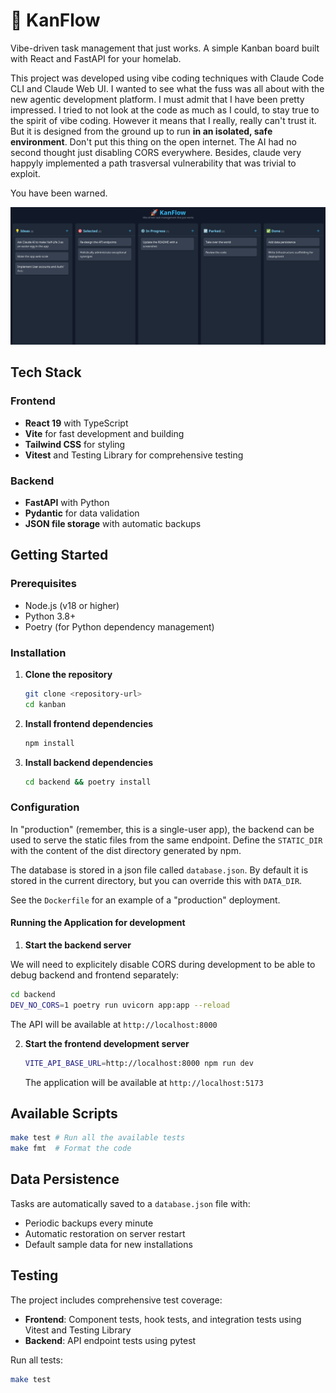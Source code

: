 # 🚀 KanFlow

Vibe-driven task management that just works. A simple Kanban board built with React and FastAPI for your homelab.

This project was developed using vibe coding techniques with Claude Code CLI and Claude Web UI. I wanted to see what the fuss was all about with
the new agentic development platform. I must admit that I have been pretty impressed. I tried to not look at the code as much as I could, to
stay true to the spirit of vibe coding. However it means that I really, really can't trust it. But it is designed from the ground up to run
**in an isolated, safe environment**. Don't put this thing on the open internet. The AI had no second thought just disabling CORS everywhere. Besides, claude very happyly implemented a path trasversal vulnerability that was trivial to exploit.

You have been warned.

![Behold! A Screenshot](screenshot.png)

## Tech Stack

### Frontend

- **React 19** with TypeScript
- **Vite** for fast development and building
- **Tailwind CSS** for styling
- **Vitest** and Testing Library for comprehensive testing

### Backend

- **FastAPI** with Python
- **Pydantic** for data validation
- **JSON file storage** with automatic backups

## Getting Started

### Prerequisites

- Node.js (v18 or higher)
- Python 3.8+
- Poetry (for Python dependency management)

### Installation

1. **Clone the repository**

   ```bash
   git clone <repository-url>
   cd kanban
   ```

2. **Install frontend dependencies**

   ```bash
   npm install
   ```

3. **Install backend dependencies**
   ```bash
   cd backend && poetry install
   ```


### Configuration

In "production" (remember, this is a single-user app), the backend can be used to serve the static files from the same endpoint.
Define the `STATIC_DIR` with the content of the dist directory generated by npm.

The database is stored in a json file called `database.json`. By default it is stored in the current directory, but you can override this with `DATA_DIR`.

See the `Dockerfile` for an example of a "production" deployment.

#### Running the Application for development

1. **Start the backend server**

We will need to explicitely disable CORS during development to be able to debug backend and frontend separately:

   ```bash
   cd backend
   DEV_NO_CORS=1 poetry run uvicorn app:app --reload
   ```

   The API will be available at `http://localhost:8000`

2. **Start the frontend development server**
   ```bash
   VITE_API_BASE_URL=http://localhost:8000 npm run dev
   ```
   The application will be available at `http://localhost:5173`

## Available Scripts

```bash
make test # Run all the available tests
make fmt  # Format the code
```

## Data Persistence

Tasks are automatically saved to a `database.json` file with:

- Periodic backups every minute
- Automatic restoration on server restart
- Default sample data for new installations

## Testing

The project includes comprehensive test coverage:

- **Frontend**: Component tests, hook tests, and integration tests using Vitest and Testing Library
- **Backend**: API endpoint tests using pytest

Run all tests:

```bash
make test
```
